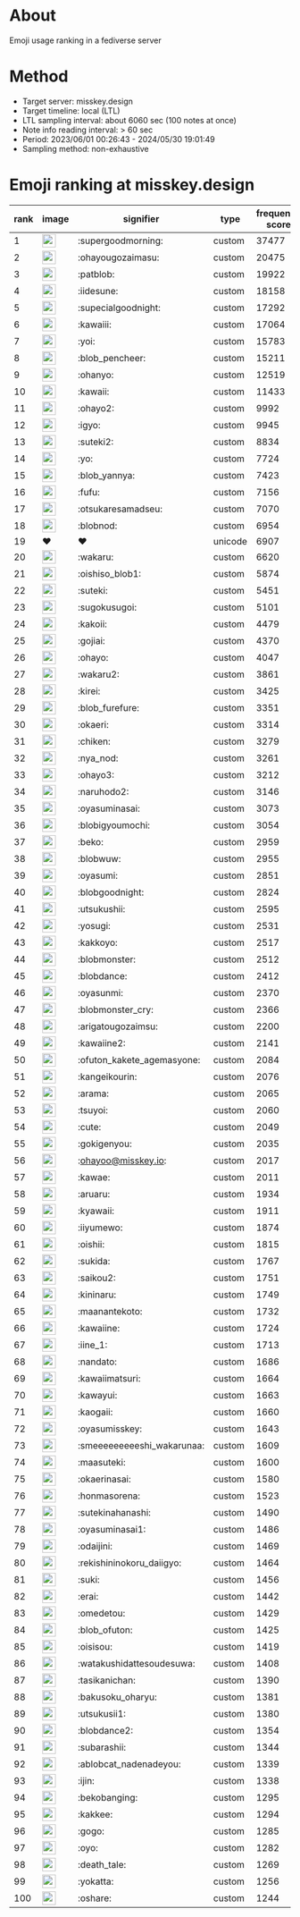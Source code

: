 # About
Emoji usage ranking in a fediverse server

# Method
- Target server: misskey.design
- Target timeline: local (LTL)
- LTL sampling interval: about 6060 sec (100 notes at once)
- Note info reading interval: > 60 sec
- Period: 2023/06/01 00:26:43 - 2024/05/30 19:01:49 
- Sampling method: non-exhaustive

# Emoji ranking at misskey.design

|rank|image|signifier|type|frequency score|
|----|----|----|----|----|
|1|<img height="24" src="https://misskey.design/emoji/supergoodmorning.webp">|:supergoodmorning:|custom|37477|
|2|<img height="24" src="https://misskey.design/emoji/ohayougozaimasu.webp">|:ohayougozaimasu:|custom|20475|
|3|<img height="24" src="https://misskey.design/emoji/patblob.webp">|:patblob:|custom|19922|
|4|<img height="24" src="https://misskey.design/emoji/iidesune.webp">|:iidesune:|custom|18158|
|5|<img height="24" src="https://misskey.design/emoji/supecialgoodnight.webp">|:supecialgoodnight:|custom|17292|
|6|<img height="24" src="https://misskey.design/emoji/kawaiii.webp">|:kawaiii:|custom|17064|
|7|<img height="24" src="https://misskey.design/emoji/yoi.webp">|:yoi:|custom|15783|
|8|<img height="24" src="https://misskey.design/emoji/blob_pencheer.webp">|:blob_pencheer:|custom|15211|
|9|<img height="24" src="https://misskey.design/emoji/ohanyo.webp">|:ohanyo:|custom|12519|
|10|<img height="24" src="https://misskey.design/emoji/kawaii.webp">|:kawaii:|custom|11433|
|11|<img height="24" src="https://misskey.design/emoji/ohayo2.webp">|:ohayo2:|custom|9992|
|12|<img height="24" src="https://misskey.design/emoji/igyo.webp">|:igyo:|custom|9945|
|13|<img height="24" src="https://misskey.design/emoji/suteki2.webp">|:suteki2:|custom|8834|
|14|<img height="24" src="https://misskey.design/emoji/yo.webp">|:yo:|custom|7724|
|15|<img height="24" src="https://misskey.design/emoji/blob_yannya.webp">|:blob_yannya:|custom|7423|
|16|<img height="24" src="https://misskey.design/emoji/fufu.webp">|:fufu:|custom|7156|
|17|<img height="24" src="https://misskey.design/emoji/otsukaresamadseu.webp">|:otsukaresamadseu:|custom|7070|
|18|<img height="24" src="https://misskey.design/emoji/blobnod.webp">|:blobnod:|custom|6954|
|19|❤|❤|unicode|6907|
|20|<img height="24" src="https://misskey.design/emoji/wakaru.webp">|:wakaru:|custom|6620|
|21|<img height="24" src="https://misskey.design/emoji/oishiso_blob1.webp">|:oishiso_blob1:|custom|5874|
|22|<img height="24" src="https://misskey.design/emoji/suteki.webp">|:suteki:|custom|5451|
|23|<img height="24" src="https://misskey.design/emoji/sugokusugoi.webp">|:sugokusugoi:|custom|5101|
|24|<img height="24" src="https://misskey.design/emoji/kakoii.webp">|:kakoii:|custom|4479|
|25|<img height="24" src="https://misskey.design/emoji/gojiai.webp">|:gojiai:|custom|4370|
|26|<img height="24" src="https://misskey.design/emoji/ohayo.webp">|:ohayo:|custom|4047|
|27|<img height="24" src="https://misskey.design/emoji/wakaru2.webp">|:wakaru2:|custom|3861|
|28|<img height="24" src="https://misskey.design/emoji/kirei.webp">|:kirei:|custom|3425|
|29|<img height="24" src="https://misskey.design/emoji/blob_furefure.webp">|:blob_furefure:|custom|3351|
|30|<img height="24" src="https://misskey.design/emoji/okaeri.webp">|:okaeri:|custom|3314|
|31|<img height="24" src="https://misskey.design/emoji/chiken.webp">|:chiken:|custom|3279|
|32|<img height="24" src="https://misskey.design/emoji/nya_nod.webp">|:nya_nod:|custom|3261|
|33|<img height="24" src="https://misskey.design/emoji/ohayo3.webp">|:ohayo3:|custom|3212|
|34|<img height="24" src="https://misskey.design/emoji/naruhodo2.webp">|:naruhodo2:|custom|3146|
|35|<img height="24" src="https://misskey.design/emoji/oyasuminasai.webp">|:oyasuminasai:|custom|3073|
|36|<img height="24" src="https://misskey.design/emoji/blobigyoumochi.webp">|:blobigyoumochi:|custom|3054|
|37|<img height="24" src="https://misskey.design/emoji/beko.webp">|:beko:|custom|2959|
|38|<img height="24" src="https://misskey.design/emoji/blobwuw.webp">|:blobwuw:|custom|2955|
|39|<img height="24" src="https://misskey.design/emoji/oyasumi.webp">|:oyasumi:|custom|2851|
|40|<img height="24" src="https://misskey.design/emoji/blobgoodnight.webp">|:blobgoodnight:|custom|2824|
|41|<img height="24" src="https://misskey.design/emoji/utsukushii.webp">|:utsukushii:|custom|2595|
|42|<img height="24" src="https://misskey.design/emoji/yosugi.webp">|:yosugi:|custom|2531|
|43|<img height="24" src="https://misskey.design/emoji/kakkoyo.webp">|:kakkoyo:|custom|2517|
|44|<img height="24" src="https://misskey.design/emoji/blobmonster.webp">|:blobmonster:|custom|2512|
|45|<img height="24" src="https://misskey.design/emoji/blobdance.webp">|:blobdance:|custom|2412|
|46|<img height="24" src="https://misskey.design/emoji/oyasunmi.webp">|:oyasunmi:|custom|2370|
|47|<img height="24" src="https://misskey.design/emoji/blobmonster_cry.webp">|:blobmonster_cry:|custom|2366|
|48|<img height="24" src="https://misskey.design/emoji/arigatougozaimsu.webp">|:arigatougozaimsu:|custom|2200|
|49|<img height="24" src="https://misskey.design/emoji/kawaiine2.webp">|:kawaiine2:|custom|2141|
|50|<img height="24" src="https://misskey.design/emoji/ofuton_kakete_agemasyone.webp">|:ofuton_kakete_agemasyone:|custom|2084|
|51|<img height="24" src="https://misskey.design/emoji/kangeikourin.webp">|:kangeikourin:|custom|2076|
|52|<img height="24" src="https://misskey.design/emoji/arama.webp">|:arama:|custom|2065|
|53|<img height="24" src="https://misskey.design/emoji/tsuyoi.webp">|:tsuyoi:|custom|2060|
|54|<img height="24" src="https://misskey.design/emoji/cute.webp">|:cute:|custom|2049|
|55|<img height="24" src="https://misskey.design/emoji/gokigenyou.webp">|:gokigenyou:|custom|2035|
|56|<img height="24" src="https://misskey.design/emoji/ohayoo.webp">|:ohayoo@misskey.io:|custom|2017|
|57|<img height="24" src="https://misskey.design/emoji/kawae.webp">|:kawae:|custom|2011|
|58|<img height="24" src="https://misskey.design/emoji/aruaru.webp">|:aruaru:|custom|1934|
|59|<img height="24" src="https://misskey.design/emoji/kyawaii.webp">|:kyawaii:|custom|1911|
|60|<img height="24" src="https://misskey.design/emoji/iiyumewo.webp">|:iiyumewo:|custom|1874|
|61|<img height="24" src="https://misskey.design/emoji/oishii.webp">|:oishii:|custom|1815|
|62|<img height="24" src="https://misskey.design/emoji/sukida.webp">|:sukida:|custom|1767|
|63|<img height="24" src="https://misskey.design/emoji/saikou2.webp">|:saikou2:|custom|1751|
|64|<img height="24" src="https://misskey.design/emoji/kininaru.webp">|:kininaru:|custom|1749|
|65|<img height="24" src="https://misskey.design/emoji/maanantekoto.webp">|:maanantekoto:|custom|1732|
|66|<img height="24" src="https://misskey.design/emoji/kawaiine.webp">|:kawaiine:|custom|1724|
|67|<img height="24" src="https://misskey.design/emoji/iine_1.webp">|:iine_1:|custom|1713|
|68|<img height="24" src="https://misskey.design/emoji/nandato.webp">|:nandato:|custom|1686|
|69|<img height="24" src="https://misskey.design/emoji/kawaiimatsuri.webp">|:kawaiimatsuri:|custom|1664|
|70|<img height="24" src="https://misskey.design/emoji/kawayui.webp">|:kawayui:|custom|1663|
|71|<img height="24" src="https://misskey.design/emoji/kaogaii.webp">|:kaogaii:|custom|1660|
|72|<img height="24" src="https://misskey.design/emoji/oyasumisskey.webp">|:oyasumisskey:|custom|1643|
|73|<img height="24" src="https://misskey.design/emoji/smeeeeeeeeeshi_wakarunaa.webp">|:smeeeeeeeeeshi_wakarunaa:|custom|1609|
|74|<img height="24" src="https://misskey.design/emoji/maasuteki.webp">|:maasuteki:|custom|1600|
|75|<img height="24" src="https://misskey.design/emoji/okaerinasai.webp">|:okaerinasai:|custom|1580|
|76|<img height="24" src="https://misskey.design/emoji/honmasorena.webp">|:honmasorena:|custom|1523|
|77|<img height="24" src="https://misskey.design/emoji/sutekinahanashi.webp">|:sutekinahanashi:|custom|1490|
|78|<img height="24" src="https://misskey.design/emoji/oyasuminasai1.webp">|:oyasuminasai1:|custom|1486|
|79|<img height="24" src="https://misskey.design/emoji/odaijini.webp">|:odaijini:|custom|1469|
|80|<img height="24" src="https://misskey.design/emoji/rekishininokoru_daiigyo.webp">|:rekishininokoru_daiigyo:|custom|1464|
|81|<img height="24" src="https://misskey.design/emoji/suki.webp">|:suki:|custom|1456|
|82|<img height="24" src="https://misskey.design/emoji/erai.webp">|:erai:|custom|1442|
|83|<img height="24" src="https://misskey.design/emoji/omedetou.webp">|:omedetou:|custom|1429|
|84|<img height="24" src="https://misskey.design/emoji/blob_ofuton.webp">|:blob_ofuton:|custom|1425|
|85|<img height="24" src="https://misskey.design/emoji/oisisou.webp">|:oisisou:|custom|1419|
|86|<img height="24" src="https://misskey.design/emoji/watakushidattesoudesuwa.webp">|:watakushidattesoudesuwa:|custom|1408|
|87|<img height="24" src="https://misskey.design/emoji/tasikanichan.webp">|:tasikanichan:|custom|1390|
|88|<img height="24" src="https://misskey.design/emoji/bakusoku_oharyu.webp">|:bakusoku_oharyu:|custom|1381|
|89|<img height="24" src="https://misskey.design/emoji/utsukusii1.webp">|:utsukusii1:|custom|1380|
|90|<img height="24" src="https://misskey.design/emoji/blobdance2.webp">|:blobdance2:|custom|1354|
|91|<img height="24" src="https://misskey.design/emoji/subarashii.webp">|:subarashii:|custom|1344|
|92|<img height="24" src="https://misskey.design/emoji/ablobcat_nadenadeyou.webp">|:ablobcat_nadenadeyou:|custom|1339|
|93|<img height="24" src="https://misskey.design/emoji/ijin.webp">|:ijin:|custom|1338|
|94|<img height="24" src="https://misskey.design/emoji/bekobanging.webp">|:bekobanging:|custom|1295|
|95|<img height="24" src="https://misskey.design/emoji/kakkee.webp">|:kakkee:|custom|1294|
|96|<img height="24" src="https://misskey.design/emoji/gogo.webp">|:gogo:|custom|1285|
|97|<img height="24" src="https://misskey.design/emoji/oyo.webp">|:oyo:|custom|1282|
|98|<img height="24" src="https://misskey.design/emoji/death_tale.webp">|:death_tale:|custom|1269|
|99|<img height="24" src="https://misskey.design/emoji/yokatta.webp">|:yokatta:|custom|1256|
|100|<img height="24" src="https://misskey.design/emoji/oshare.webp">|:oshare:|custom|1244|
